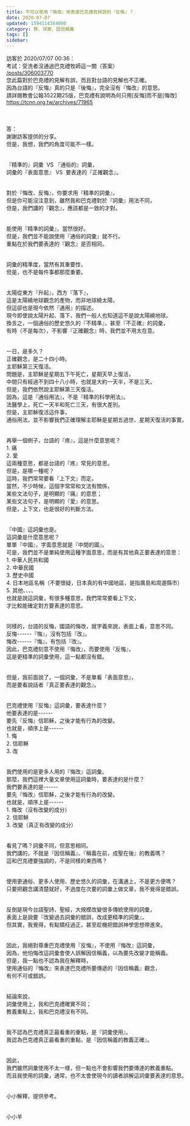 ```yaml
---
title: 不可以使用『悔改』來表達巴克禮牧師說的『反悔』？
date: 2020-07-07
updated: 1594114364000
category: 罪、得救、因信稱義
tags: []
sidebar: 
---
```


<div>訪客於 2020/07/07 00:36：</div>
<div>考試：受洗者沒通過巴克禮牧師這一關（答案）</div>
<div><a href="/posts/306003770" target="_blank">/posts/306003770</a></div>
<div>您此篇對於巴克禮的見解有誤，而且對台語的見解也不正確。</div>
<div>因為台語的『反悔』真的只是『後悔』，完全沒有『悔改』的意思。</div>
<div>請詳閱教會公報3522期25版，巴克禮有說明為何只用[反悔]而不是[悔改]</div>
<div><a href="https://tcnn.org.tw/archives/71965" target="_blank">https://tcnn.org.tw/archives/71965</a></div>
<div> </div>
<div> </div>
<div> </div>
<div>答：</div>
<div>謝謝訪客提供的分享。</div>
<div>但是，我想，我們的角度可能不一樣。</div>
<div> </div>
<div> </div>
<div>『精準的』詞彙  VS 『通俗的』詞彙，</div>
<div>詞彙的『表面意思』 VS  要表達的『正確觀念』。</div>
<div> </div>
<div> </div>
<div>對於『悔改、反悔』，你要求用『精準的詞彙』，</div>
<div>但是你可能沒注意到，雖然我和巴克禮對於『詞彙』用法不同，</div>
<div>但是，我們講的『觀念』，應該都是一致的才對。</div>
<div> </div>
<div> </div>
<div>能使用『精準的詞彙』，當然很好。</div>
<div>但是，我們並不能說使用『通俗的詞彙』就不行。</div>
<div>重點在於我們要表達的『觀念』是否相同。</div>
<div> </div>
<div> </div>
<div>詞彙的精準度，當然有其重要性，</div>
<div>但是，也不是每件事都那麼重要。</div>
<div> </div>
<div> </div>
<div>太陽從東方『升起』，西方『落下』，</div>
<div>這是太陽繞地球觀念的產物，而非地球繞太陽，</div>
<div>但這卻也是現今依然『通用』的描述。</div>
<div>現今即使說太陽升起、落下，我們一般人也知道這不是說太陽繞地球。</div>
<div>換言之，一個通俗的歷史悠久的『不精準』，甚至『不正確』的詞彙，</div>
<div>有時（不是每次），不影響『正確觀念』時，我們並不用太在意。</div>
<div> </div>
<div> </div>
<div>一日，是多久？</div>
<div>正確觀念，是二十四小時。</div>
<div>主耶穌第三天復活。</div>
<div>問題是，主耶穌是星期五下午死亡，星期天早上復活，</div>
<div>中間只有經過不到四十八小時，也就是大約一天半，不是三天。</div>
<div>但是，我們依然說主耶穌第三天復活。</div>
<div>因為，這是『通俗用法』，不是『精準的科學用法』。</div>
<div>法醫學上，死亡一天半和死亡三天，有很大差別。</div>
<div>但是，主耶穌復活這件事，</div>
<div>通俗用法，並不影響我們正確理解主耶穌是星期五過世、星期天復活的事實。</div>
<div> </div>
<div> </div>
<div>再舉一個例子，台語的『疼』，這是什麼意思呢？</div>
<div>1.<span style="white-space:pre"> </span>痛</div>
<div>2.<span style="white-space:pre"> </span>愛</div>
<div>這兩種意思，都是台語的『疼』常見的意思。</div>
<div>但是，是哪一種呢？</div>
<div>這時，我們常常要看『上下文』而定。</div>
<div>當然，不少時候，這個字常常和文法有關係，</div>
<div>某些文法句子，是明顯的『痛』的意思；</div>
<div>某些文法句子，是明顯的『愛』的意思。</div>
<div>但是，上下文，也是很好的判斷方法。</div>
<div> </div>
<div> </div>
<div>『中國』這詞彙也是。</div>
<div>這詞彙是什麼意思呢？</div>
<div>單單『中國』，字面意思就是『中間的國』。</div>
<div>可是，我們並不是單純使用這種字面意思，而是有其他真正要表達的意思：</div>
<div>1.<span style="white-space:pre"> </span>中華人民共和國</div>
<div>2.<span style="white-space:pre"> </span>中華民國</div>
<div>3.<span style="white-space:pre"> </span>歷史中國</div>
<div>4.<span style="white-space:pre"> </span>日本地區名稱（不要懷疑，日本真的有中國地區，是指廣島和周邊縣市）</div>
<div>5.<span style="white-space:pre"> </span>其他、、、、</div>
<div>也就是說這詞彙，有很多種意思，我們常常要看上下文，</div>
<div>才比較能確定對方要表達的意思。</div>
<div> </div>
<div> </div>
<div>同樣的，台語的反悔，國語的悔改，就字義來說，表面上看，意思不同。</div>
<div>反悔------『悔』，沒有包括『改』。</div>
<div>悔改------『悔』，有包括『改』。</div>
<div>因此，巴克禮刻意不使用『悔改』，而要使用『反悔』，</div>
<div>這是更精準的詞彙使用，這一點都沒有錯。</div>
<div> </div>
<div> </div>
<div>但是，我前面說了，一個詞彙，不是單看『表面意思』，</div>
<div>而是要看說話者『真正要表達的觀念』。</div>
<div> </div>
<div> </div>
<div>巴克禮使用『反悔』這詞彙，要表達什麼？</div>
<div>他要表達的是------</div>
<div>要先『反悔』信耶穌，之後才能有行為的改變。</div>
<div>也就是，順序上是------</div>
<div>1.<span style="white-space:pre"> </span>悔</div>
<div>2.<span style="white-space:pre"> </span>信耶穌</div>
<div>3.<span style="white-space:pre"> </span>改</div>
<div> </div>
<div> </div>
<div>我們使用的是更多人用的『悔改』這詞彙。</div>
<div>那麼，我們這裡大量文章使用這詞彙時，要表達的是什麼？</div>
<div>我們要表達的是------</div>
<div>要先『悔改』信耶穌，之後才能有行為的改變。</div>
<div>也就是，順序上是------</div>
<div>1.<span style="white-space:pre"> </span>悔改（沒有改變的成分）</div>
<div>2.<span style="white-space:pre"> </span>信耶穌</div>
<div>3.<span style="white-space:pre"> </span>改變（真正有改變的成分）</div>
<div> </div>
<div> </div>
<div>看見了嗎？詞彙不同，但意思相同。</div>
<div>我們講的，不就是『因信稱義』、『稱義在前，成聖在後』的教義嗎？</div>
<div>這和巴克禮要強調的，不是同樣的東西嗎？</div>
<div> </div>
<div> </div>
<div>使用更通俗、更多人使用、歷史悠久的詞彙，在溝通上，不是更方便嗎？</div>
<div>只要把觀念講清楚就好，不過度在次要的詞彙上做文章，我不覺得是錯誤。</div>
<div> </div>
<div> </div>
<div>反倒是現今台語聖詩、聖經，大規模改變很多傳統使用的詞彙，</div>
<div>表面上是說要『改變過去詞彙的錯誤，改成更精準的詞彙』，</div>
<div>但其實，我覺得，有點矯枉過正，甚至趁機把錯誤神學思想帶進來。</div>
<div> </div>
<div> </div>
<div>因此，我絕對尊重巴克禮使用『反悔』，不使用『悔改』這詞彙，</div>
<div>因為，他怕悔改這詞彙會使人誤解因信稱義，以為要先改變才能稱義。</div>
<div>但是，我一點也不認為我在解釋時，</div>
<div>使用通俗的『悔改』來表達巴克禮所要傳遞的『因信稱義』觀念，</div>
<div>有何不可或錯誤。</div>
<div> </div>
<div> </div>
<div>結論來說，</div>
<div>詞彙使用上，我和巴克禮確實不同；</div>
<div>教義重點上，我和巴克禮沒有不同。</div>
<div> </div>
<div> </div>
<div>我不認為巴克禮真正最看重的重點，是『詞彙使用』。</div>
<div>我認為巴克禮真正最看重的重點，是『因信稱義的教義正確』。</div>
<div> </div>
<div> </div>
<div>因此，</div>
<div>我們雖然詞彙使用不太一樣，但一點也不會影響我們要傳達的教義重點。</div>
<div>而且我使用的詞彙，通常，也不太會使現今的讀者誤解這詞彙要表達的意思。</div>
<div> </div>
<div> </div>
<div>小小解釋，提供參考。</div>
<div> </div>
<div> </div>
<div>小小羊</div>
